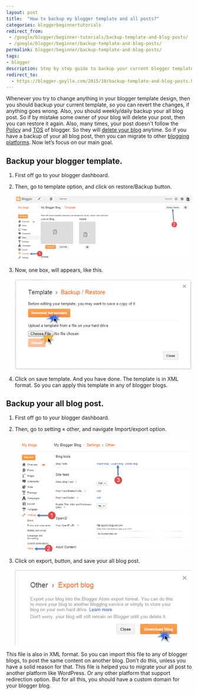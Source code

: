 ```yaml
---
layout: post
title:  "How to backup my blogger template and all posts?"
categories: bloggerbeginnertutorials
redirect_from:
 - /google/blogger/beginner-tutorials/backup-template-and-blog-posts/
 - /google/blogger/beginner/backup-template-and-blog-posts/
permalink: blogger/beginner/backup-template-and-blog-posts/
tags: 
- blogger
description: Step by step guide to backup your current blogger template and all blog post easily.
redirect_to:
  - https://blogger.goyllo.com/2015/10/backup-template-and-blog-posts.html
---
```


Whenever you try to change anything in your blogger template design, then you should backup your current template, so you can revert the changes, if anything goes wrong. Also, you should weekly/daily backup your all blog post. So if by mistake some owner of your blog will delete your post, then you can restore it again. Also, many times, your post doesn't follow the <a href="http://www.blogger.com/content.g?hl=en" rel="nofollow" target="_blank">Policy</a> and <a href="https://support.google.com/blogger/answer/41935?hl=en" rel="nofollow" target="_blank">TOS</a> of blogger. So they will <a href="/blogger/beginner/blog-delete-reason/">delete your blog</a> anytime. So if you have a backup of your all blog post, then you can migrate to other [blogging platforms](/blogging/start-your-blog/#blogging-platforms). Now let’s focus on our main goal.

## Backup your blogger template. ##

1.	First off go to your blogger dashboard.

2.	Then, go to template option, and click on restore/Backup button.
<br/><br/><img class="img-responsive" alt="blogger-template-option-for-backup-and-restore" src="/images/backup-restore-blogger-template.png" title="blogger-template-option-for-backup-and-restore" /><br />

3.	Now, one box, will appears, like this.
<br/><br/><img class="img-responsive" alt="download-or-upload-new-blogger-template" src="/images/download-upload-blogger-template.png" title="download-or-upload-new-blogger-template" /><br />

4.	Click on save template. And you have done. The template is in XML format. So you can apply this template in any of blogger blogs.

## Backup your all blog post. ##

1.	First off go to your blogger dashboard.

2.	Then, go to setting « other, and navigate Import/export option.
<br/><br/><img class="img-responsive" alt="blogger-export-option" src="/images/blogger-export-settings.png" title="blogger-export-option"/><br />

3.	Click on export, button, and save your all blog post.
<br/><br/><img class="img-responsive" alt="download-all-blogger-post-via-export-option" src="/images/download-all-blogger-blog-posts.png" title="download-all-blogger-post-via-export-option" /><br />

This file is also in XML format. So you can import this file to any of blogger blogs, to post the same content on another blog. Don’t do this, unless you have a solid reason for that. This file is helped you to migrate your all post to another platform like WordPress. Or any other platform that support redirection option. But for all this, you should have a custom domain for your blogger blog.

